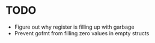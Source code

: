 # TODO

- Figure out why register is filling up with garbage
- Prevent gofmt from filling zero values in empty structs
